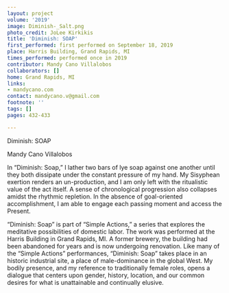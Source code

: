 ```yaml
---
layout: project
volume: '2019'
image: Diminish-_Salt.png
photo_credit: JoLee Kirkikis
title: 'Diminish: SOAP'
first_performed: first performed on September 18, 2019
place: Harris Building, Grand Rapids, MI
times_performed: performed once in 2019
contributor: Mandy Cano Villalobos
collaborators: []
home: Grand Rapids, MI
links:
- mandycano.com
contact: mandycano.v@gmail.com
footnote: ''
tags: []
pages: 432-433

---
```


Diminish: SOAP

Mandy Cano Villalobos

In “Diminish: Soap,” I lather two bars of lye soap against one another until they both dissipate under the constant pressure of my hand. My Sisyphean exertion renders an un-production, and I am only left with the ritualistic value of the act itself. A sense of chronological progression also collapses amidst the rhythmic repletion. In the absence of goal-oriented accomplishment, I am able to engage each passing moment and access the Present.

“Diminish: Soap” is part of “Simple Actions,” a series that explores the meditative possibilities of domestic labor. The work was performed at the Harris Building in Grand Rapids, MI. A former brewery, the building had been abandoned for years and is now undergoing renovation. Like many of the “Simple Actions” performances, “Diminish: Soap” takes place in an historic industrial site, a place of male-dominance in the global West. My bodily presence, and my reference to traditionally female roles, opens a dialogue that centers upon gender, history, location, and our common desires for what is unattainable and continually elusive.

